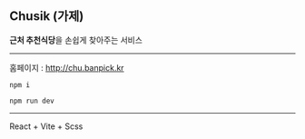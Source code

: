 ## Chusik (가제)

**근처 추천식당**을 손쉽게 찾아주는 서비스


***
홈페이지 : http://chu.banpick.kr


```
npm i

npm run dev
```




---

React + Vite + Scss

